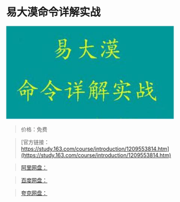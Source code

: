 # 易大漠命令详解实战

![img](../../../assets/study163/free/b88d427ff63a4274b5dad70560e7d44e.jpg)

> 价格：免费

> [官方链接：https://study.163.com/course/introduction/1209553814.htm](https://study.163.com/course/introduction/1209553814.htm)

> [阿里网盘：]()

> [百度网盘：]()

> [夸克网盘：]()
